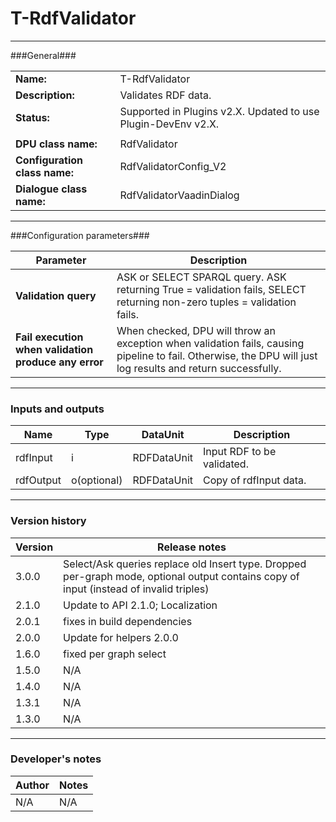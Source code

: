 # T-RdfValidator #
----------

###General###

|                              |                                                               |
|------------------------------|---------------------------------------------------------------|
|**Name:**                     |T-RdfValidator                                              |
|**Description:**              |Validates RDF data. |
|**Status:**                   |Supported in Plugins v2.X. Updated to use Plugin-DevEnv v2.X.       |
|                              |                                                               |
|**DPU class name:**           |RdfValidator     | 
|**Configuration class name:** |RdfValidatorConfig_V2                           |
|**Dialogue class name:**      |RdfValidatorVaadinDialog | 

***

###Configuration parameters###


|Parameter                        |Description                             |                                                        
|---------------------------------|----------------------------------------|
|**Validation query** | ASK or SELECT SPARQL query. ASK returning True = validation fails, SELECT returning non-zero tuples = validation fails.  |
|**Fail execution when validation produce any error** |When checked, DPU will throw an exception when validation fails, causing pipeline to fail. Otherwise, the DPU will just log results and return successfully. |

***

### Inputs and outputs ###

|Name                |Type       |DataUnit                         |Description                        |
|--------------------|-----------|---------------------------------|-----------------------------------|
|rdfInput |i |RDFDataUnit  |Input RDF to be validated.   |
|rdfOutput|o(optional) |RDFDataUnit  |Copy of rdfInput data. | 

***

### Version history ###

|Version            |Release notes                                   |
|-------------------|------------------------------------------------|
|3.0.0              | Select/Ask queries replace old Insert type. Dropped per-graph mode, optional output contains copy of input (instead of invalid triples)         |
|2.1.0              | Update to API 2.1.0; Localization        |
|2.0.1              | fixes in build dependencies |
|2.0.0              | Update for helpers 2.0.0                        |
|1.6.0              | fixed per graph select                          |
|1.5.0              | N/A                                             |
|1.4.0              | N/A                                             |
|1.3.1              | N/A                                             |
|1.3.0              | N/A                                             |


***

### Developer's notes ###

|Author            |Notes                 |
|------------------|----------------------|
|N/A               |N/A                   | 

